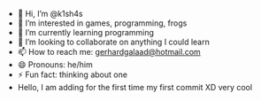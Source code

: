 - 👋 Hi, I’m @k1sh4s
- 👀 I’m interested in games, programming, frogs
- 🌱 I’m currently learning programming
- 💞️ I’m looking to collaborate on anything I could learn
- 📫 How to reach me: gerhardgalaad@hotmail.com
- 😄 Pronouns: he/him
- ⚡ Fun fact: thinking about one
- Hello, I am adding for the first time my first commit XD very cool
<!---
k1sh4s/k1sh4s is a ✨ special ✨ repository because its `README.md` (this file) appears on your GitHub profile.
You can click the Preview link to take a look at your changes.
--->
